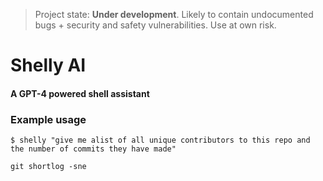 > Project state: **Under development**. Likely to contain undocumented bugs + security and safety vulnerabilities. Use at own risk.

# Shelly AI
#### A GPT-4 powered shell assistant


### Example usage

```
$ shelly "give me alist of all unique contributors to this repo and the number of commits they have made"

git shortlog -sne
```